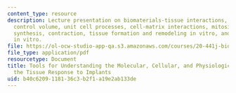 ```yaml
---
content_type: resource
description: Lecture presentation on biomaterials-tissue interactions, tissue structures,
  control volume, unit cell processes, cell-matrix interactions, mitosis, migration,
  synthesis, contraction, tissue formation and remodeling in vitro, and wound healing
  in vitro.
file: https://ol-ocw-studio-app-qa.s3.amazonaws.com/courses/20-441j-biomaterials-tissue-interactions-fall-2009/b40c6209118136c3b2f1a19e2ab133de_MIT20_441JF09_lec02b_ms.pdf
file_type: application/pdf
resourcetype: Document
title: Tools for Understanding the Molecular, Cellular, and Physiological Bases of
  the Tissue Response to Implants
uid: b40c6209-1181-36c3-b2f1-a19e2ab133de
---
```

